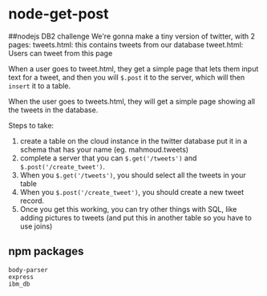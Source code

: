 # node-get-post

##nodejs DB2 challenge
We're gonna make a tiny version of twitter, with 2 pages:
tweets.html: this contains tweets from our database
tweet.html: Users can tweet from this page

When a user goes to tweet.html, they get a simple page that lets them input text
for a tweet, and then you will `$.post` it to the server, which will then `insert`
it to a table.

When the user goes to tweets.html, they will get a simple page showing all the
tweets in the database.

Steps to take:
1. create a table on the cloud instance in the twitter database
   put it in a schema that has your name (eg. mahmoud.tweets)
2. complete a server that you can `$.get('/tweets')` and `$.post('/create_tweet')`.
3. When you `$.get('/tweets')`, you should select all the tweets in your table
4. When you `$.post('/create_tweet')`, you should create a new tweet record.
5. Once you get this working, you can try other things with SQL, like adding
   pictures to tweets (and put this in another table so you have to use joins)

## npm packages
```
body-parser
express
ibm_db
```
